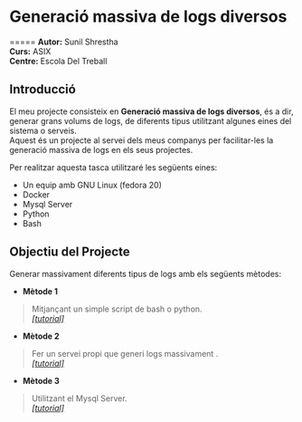 # Generació massiva de logs diversos 
=====
**Autor:** Sunil Shrestha  	
**Curs:** ASIX  
**Centre:** Escola Del Treball  

## Introducció 

El meu projecte consisteix en **Generació massiva de logs diversos**, és a dir, generar grans volums de logs, de diferents tipus utilitzant algunes eines del sistema o serveis.  
Aquest és un projecte al servei dels meus companys per facilitar-les la generació massiva de logs en els seus projectes.  

Per realitzar aquesta tasca utilitzaré les següents eines:  

* Un equip amb GNU Linux (fedora 20)
* Docker 
* Mysql Server
* Python  
* Bash 

## Objectiu del Projecte
Generar massivament diferents tipus de logs amb els següents mètodes: 

* **Mètode 1**
> Mitjançant un simple script de bash o python.   
[*[tutorial]*](tutorials/metode1.md)

* **Mètode 2**    
> Fer un servei propi que generi logs massivament .  
[*[tutorial]*](tutorials/metode2.md)  

* **Mètode 3**  
> Utilitzant el Mysql Server.   
[*[tutorial]*](tutorials/metode3.md)  


